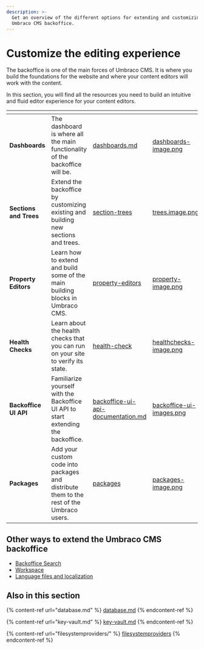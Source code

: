 ```yaml
---
description: >-
  Get an overview of the different options for extending and customizing the
  Umbraco CMS backoffice.
---
```


# Customize the editing experience

The backoffice is one of the main forces of Umbraco CMS. It is where you build the foundations for the website and where your content editors will work with the content.

In this section, you will find all the resources you need to build an intuitive and fluid editor experience for your content editors.

<table data-view="cards"><thead><tr><th></th><th></th><th data-hidden data-card-target data-type="content-ref"></th><th data-hidden data-card-cover data-type="files"></th></tr></thead><tbody><tr><td><strong>Dashboards</strong></td><td>The dashboard is where all the main functionality of the backoffice will be.</td><td><a href="dashboards.md">dashboards.md</a></td><td><a href="../.gitbook/assets/dashboards-image.png">dashboards-image.png</a></td></tr><tr><td><strong>Sections and Trees</strong></td><td>Extend the backoffice by customizing existing and building new sections and trees.</td><td><a href="section-trees/">section-trees</a></td><td><a href="../.gitbook/assets/trees.image.png">trees.image.png</a></td></tr><tr><td><strong>Property Editors</strong></td><td>Learn how to extend and build some of the main building blocks in Umbraco CMS.</td><td><a href="../fundamentals/backoffice/property-editors/">property-editors</a></td><td><a href="../.gitbook/assets/property-image.png">property-image.png</a></td></tr><tr><td><strong>Health Checks</strong></td><td>Learn about the health checks that you can run on your site to verify its state.</td><td><a href="health-check/">health-check</a></td><td><a href="../.gitbook/assets/healthchecks-image.png">healthchecks-image.png</a></td></tr><tr><td><strong>Backoffice UI API</strong></td><td>Familiarize yourself with the Backoffice UI API to start extending the backoffice.</td><td><a href="backoffice-ui-api-documentation.md">backoffice-ui-api-documentation.md</a></td><td><a href="../.gitbook/assets/backoffice-ui-images.png">backoffice-ui-images.png</a></td></tr><tr><td><strong>Packages</strong></td><td>Add your custom code into packages and distribute them to the rest of the Umbraco users.</td><td><a href="packages/">packages</a></td><td><a href="../.gitbook/assets/packages-image.png">packages-image.png</a></td></tr></tbody></table>

## Other ways to extend the Umbraco CMS backoffice

* [Backoffice Search](backoffice-search.md)
* [Workspace](workspaces/README.md)
* [Language files and localization](language-files/README.md)

## Also in this section

{% content-ref url="database.md" %}
[database.md](database.md)
{% endcontent-ref %}

{% content-ref url="key-vault.md" %}
[key-vault.md](key-vault.md)
{% endcontent-ref %}

{% content-ref url="filesystemproviders/" %}
[filesystemproviders](filesystemproviders/)
{% endcontent-ref %}
